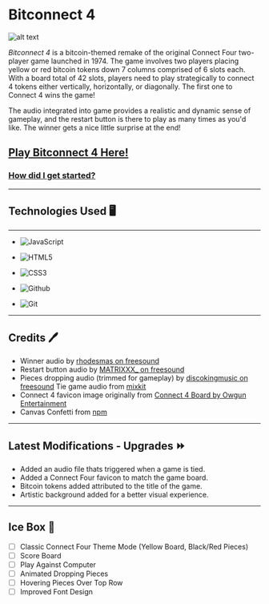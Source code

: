# Bitconnect 4

![alt text](/images/bitconnect-4-README-md.png)

*Bitconnect 4* is a bitcoin-themed remake of the original Connect Four two-player game launched in 1974. The game involves two players placing yellow or red bitcoin tokens down 7 columns comprised of 6 slots each. With a board total of 42 slots, players need to play strategically to connect 4 tokens either vertically, horizontally, or diagonally. The first one to Connect 4 wins the game!

The audio integrated into game provides a realistic and dynamic sense of gameplay, and the restart button is there to play as many times as you'd like. The winner gets a nice little surprise at the end!

## [Play Bitconnect 4 Here!](https://oscarnunez1-connect-4.netlify.app/) 
### [How did I get started?](https://docs.google.com/document/d/1IdEWHJSMQvPbDnjo_6TufaYbcAl6jaB7qdyPEVg3swQ/edit)
---

## Technologies Used 🖥️
---
* ![JavaScript](https://img.shields.io/badge/JavaScript-323330?style=for-the-badge&logo=javascript&logoColor=F7DF1E)

* ![HTML5](https://img.shields.io/badge/HTML5-E34F26?style=for-the-badge&logo=html5&logoColor=white)

* ![CSS3](https://img.shields.io/badge/CSS3-1572B6?style=for-the-badge&logo=css3&logoColor=white)

* ![Github](https://img.shields.io/badge/GitHub-100000?style=for-the-badge&logo=github&logoColor=white)

* ![Git](https://img.shields.io/badge/GIT-E44C30?style=for-the-badge&logo=git&logoColor=white)
---

## Credits 🖊️
* Winner audio by [rhodesmas on freesound](https://freesound.org/people/rhodesmas/sounds/320672/)
* Restart button audio by [MATRIXXX_ on freesound](https://freesound.org/people/MATRIXXX_/)
* Pieces dropping audio (trimmed for gameplay) by [discokingmusic on freesound](https://freesound.org/people/discokingmusic/)
Tie game audio from [mixkit](https://mixkit.co/free-sound-effects/game/)
* Connect 4 favicon image originally from [Connect 4 Board by Owgun Entertainment](https://apptopia.com/google-play/app/com.owgun.connectboard/intelligence)
* Canvas Confetti from [npm](https://www.npmjs.com/package/canvas-confetti)

---
## Latest Modifications - Upgrades ⏩
* Added an audio file thats triggered when a game is tied.
* Added a Connect Four favicon to match the game board.
* Bitcoin tokens added attributed to the title of the game.
* Artistic background added for a better visual experience. 

---
## Ice Box 🧊
- [ ] Classic Connect Four Theme Mode (Yellow Board, Black/Red Pieces)
- [ ] Score Board
- [ ] Play Against Computer
- [ ] Animated Dropping Pieces
- [ ] Hovering Pieces Over Top Row
- [ ] Improved Font Design

